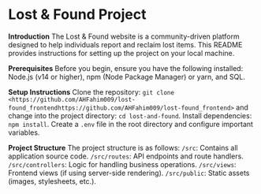# **Lost & Found Project**

**Introduction**
The Lost & Found website is a community-driven platform designed to help individuals report and reclaim lost items. This README provides instructions for setting up the project on your local machine.

**Prerequisites**
Before you begin, ensure you have the following installed: Node.js (v14 or higher), npm (Node Package Manager) or yarn, and SQL.

**Setup Instructions**
Clone the repository: `git clone <https://github.com/AHFahim009/lost-found_frontendhttps://github.com/AHFahim009/lost-found_frontend>` and change into the project directory: `cd lost-and-found`. Install dependencies: `npm install`. Create a `.env` file in the root directory and configure important variables.

**Project Structure**
The project structure is as follows: `/src`: Contains all application source code. `/src/routes`: API endpoints and route handlers. `/src/controllers`: Logic for handling business operations. `/src/views`: Frontend views (if using server-side rendering). `/src/public`: Static assets (images, stylesheets, etc.).
